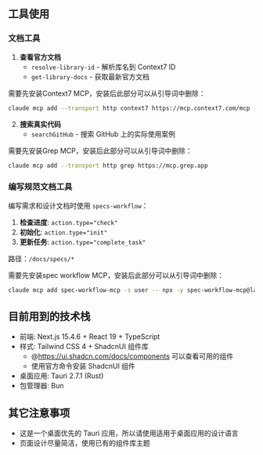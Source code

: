 ## 工具使用

### 文档工具

1. **查看官方文档**
   - `resolve-library-id` - 解析库名到 Context7 ID
   - `get-library-docs` - 获取最新官方文档

需要先安装Context7 MCP，安装后此部分可以从引导词中删除：

```bash
claude mcp add --transport http context7 https://mcp.context7.com/mcp
```

2. **搜索真实代码**
   - `searchGitHub` - 搜索 GitHub 上的实际使用案例

需要先安装Grep MCP，安装后此部分可以从引导词中删除：

```bash
claude mcp add --transport http grep https://mcp.grep.app
```

### 编写规范文档工具

编写需求和设计文档时使用 `specs-workflow`：

1. **检查进度**: `action.type="check"`
2. **初始化**: `action.type="init"`
3. **更新任务**: `action.type="complete_task"`

路径：`/docs/specs/*`

需要先安装spec workflow MCP，安装后此部分可以从引导词中删除：

```bash
claude mcp add spec-workflow-mcp -s user -- npx -y spec-workflow-mcp@latest
```

## 目前用到的技术栈

- 前端: Next.js 15.4.6 + React 19 + TypeScript
- 样式: Tailwind CSS 4 + ShadcnUI 组件库
  - @https://ui.shadcn.com/docs/components 可以查看可用的组件
  - 使用官方命令安装 ShadcnUI 组件
- 桌面应用: Tauri 2.7.1 (Rust)
- 包管理器: Bun

## 其它注意事项

- 这是一个桌面优先的 Tauri 应用，所以请使用适用于桌面应用的设计语言
- 页面设计尽量简洁，使用已有的组件库主题
